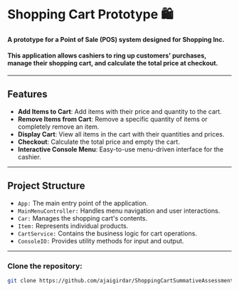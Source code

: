 # Shopping Cart Prototype 🛍

#### A prototype for a Point of Sale (POS) system designed for Shopping Inc.
#### This application allows cashiers to ring up customers' purchases, manage their shopping cart, and calculate the total price at checkout.

----
## Features
- **Add Items to Cart**: Add items with their price and quantity to the cart.
- **Remove Items from Cart**: Remove a specific quantity of items or completely remove an item.
- **Display Cart**: View all items in the cart with their quantities and prices.
- **Checkout**: Calculate the total price and empty the cart.
- **Interactive Console Menu**: Easy-to-use menu-driven interface for the cashier.
----
## Project Structure
- ````App:```` The main entry point of the application.
- ``` MainMenuController: ``` Handles menu navigation and user interactions.
- ```Car:``` Manages the shopping cart's contents.
- ```Item:``` Represents individual products.
- ```CartService:``` Contains the business logic for cart operations.
- ```ConsoleIO:``` Provides utility methods for input and output.
----
### Clone the repository:
   ```sh
   git clone https://github.com/ajaigirdar/ShoppingCartSummativeAssessment.git 
   ```








